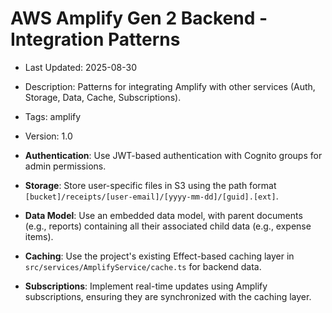 # AWS Amplify Gen 2 Backend - Integration Patterns
- Last Updated: 2025-08-30
- Description: Patterns for integrating Amplify with other services (Auth, Storage, Data, Cache, Subscriptions).
- Tags: amplify
- Version: 1.0


- **Authentication**: Use JWT-based authentication with Cognito groups for admin permissions.
- **Storage**: Store user-specific files in S3 using the path format `[bucket]/receipts/[user-email]/[yyyy-mm-dd]/[guid].[ext]`.
- **Data Model**: Use an embedded data model, with parent documents (e.g., reports) containing all their associated child data (e.g., expense items).
- **Caching**: Use the project's existing Effect-based caching layer in `src/services/AmplifyService/cache.ts` for backend data.
- **Subscriptions**: Implement real-time updates using Amplify subscriptions, ensuring they are synchronized with the caching layer.
